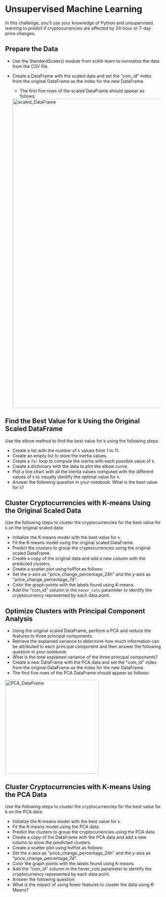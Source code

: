 # Unsupervised Machine Learning
In this challenge, you’ll use your knowledge of Python and unsupervised learning to predict if cryptocurrencies are affected by 24-hour or 7-day price changes.

## Prepare the Data
* Use the StandardScaler() module from scikit-learn to normalize the data from the CSV file.

* Create a DataFrame with the scaled data and set the "coin_id" index from the original DataFrame as the index for the new DataFrame.

  * The first five rows of the scaled DataFrame should appear as follows:
  <img width="998" alt="scaled_DataFrame" src="https://user-images.githubusercontent.com/119890058/236978949-e4b91cf4-0de2-476e-9469-74c3313acd8c.png">
  
## Find the Best Value for k Using the Original Scaled DataFrame
Use the elbow method to find the best value for k using the following steps:

* Create a list with the number of `k` values from 1 to 11.
* Create an empty list to store the inertia values.
* Create a `for` loop to compute the inertia with each possible value of `k`.
* Create a dictionary with the data to plot the elbow curve.
* Plot a line chart with all the inertia values computed with the different values of `k` to visually identify the optimal value for `k`.
* Answer the following question in your notebook: What is the best value for `k`?

## Cluster Cryptocurrencies with K-means Using the Original Scaled Data
Use the following steps to cluster the cryptocurrencies for the best value for `k` on the original scaled data:

* Initialize the K-means model with the best value for `k`.
* Fit the K-means model using the original scaled DataFrame.
* Predict the clusters to group the cryptocurrencies using the original scaled DataFrame.
* Create a copy of the original data and add a new column with the predicted clusters.
* Create a scatter plot using hvPlot as follows:
 * Set the x-axis as "price_change_percentage_24h" and the y-axis as "price_change_percentage_7d".
 * Color the graph points with the labels found using K-means.
 * Add the "coin_id" column in the `hover_cols` parameter to identify the cryptocurrency represented by each data point.

## Optimize Clusters with Principal Component Analysis
* Using the original scaled DataFrame, perform a PCA and reduce the features to three principal components.
* Retrieve the explained variance to determine how much information can be attributed to each principal component and then answer the following question in your notebook:
 * What is the total explained variance of the three principal components?
* Create a new DataFrame with the PCA data and set the "coin_id" index from the original DataFrame as the index for the new DataFrame.
 * The first five rows of the PCA DataFrame should appear as follows:
<img width="303" alt="PCA_DataFrame" src="https://user-images.githubusercontent.com/119890058/236979514-6874a4e4-a656-4e71-8930-234fad44c10d.png">

## Cluster Cryptocurrencies with K-means Using the PCA Data
Use the following steps to cluster the cryptocurrencies for the best value for k on the PCA data:

* Initialize the K-means model with the best value for `k`.
* Fit the K-means model using the PCA data.
* Predict the clusters to group the cryptocurrencies using the PCA data.
* Create a copy of the DataFrame with the PCA data and add a new column to store the predicted clusters.
* Create a scatter plot using hvPlot as follows:
 * Set the x-axis as "price_change_percentage_24h" and the y-axis as "price_change_percentage_7d".
 * Color the graph points with the labels found using K-means.
 * Add the "coin_id" column in the hover_cols parameter to identify the cryptocurrency represented by each data point.
* Answer the following question:
 * What is the impact of using fewer features to cluster the data using K-Means?


